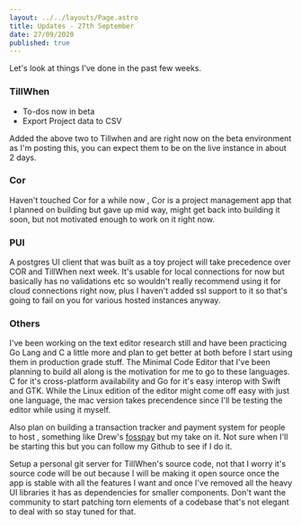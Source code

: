 ```yaml
---
layout: ../../layouts/Page.astro
title: Updates - 27th September
date: 27/09/2020
published: true
---
```


Let's look at things I've done in the past few weeks.

### TillWhen

- To-dos now in beta
- Export Project data to CSV

Added the above two to Tillwhen and are right now on the beta environment as I'm posting this, you can expect them to be on the live instance in about 2 days.

### Cor

Haven't touched Cor for a while now , Cor is a project management app that I planned on building but gave up mid way, might get back into building it soon, but not motivated enough to work on it right now.

### PUI

A postgres UI client that was built as a toy project will take precedence over COR and TillWhen next week. It's usable for local connections for now but basically has no validations etc so wouldn't really recommend using it for cloud connections right now, plus I haven't added ssl support to it so that's going to fail on you for various hosted instances anyway.

### Others

I've been working on the text editor research still and have been practicing Go Lang and C a little more and plan to get better at both before I start using them in production grade stuff. The Minimal Code Editor that I've been planning to build all along is the motivation for me to go to these languages. C for it's cross-platform availability and Go for it's easy interop with Swift and GTK. While the Linux edition of the editor might come off easy with just one language, the mac version takes precendence since I'll be testing the editor while using it myself.

Also plan on building a transaction tracker and payment system for people to host , something like Drew's [fosspay](https://github.com/ddevault/fosspay) but my take on it. Not sure when I'll be starting this but you can follow my Github to see if I do it.

Setup a personal git server for TillWhen's source code, not that I worry it's source code will be out because I will be making it open source once the app is stable with all the features I want and once I've removed all the heavy UI libraries it has as dependencies for smaller components. Don't want the community to start patching torn elements of a codebase that's not elegant to deal with so stay tuned for that.
